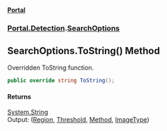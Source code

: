 #### [Portal](index.md 'index')
### [Portal.Detection](Portal.Detection.md 'Portal.Detection').[SearchOptions](SearchOptions.md 'Portal.Detection.SearchOptions')

## SearchOptions.ToString() Method

Overridden ToString function.

```csharp
public override string ToString();
```

#### Returns
[System.String](https://docs.microsoft.com/en-us/dotnet/api/System.String 'System.String')  
Output: ([Region](SearchOptions.Region.md 'Portal.Detection.SearchOptions.Region'), [Threshold](SearchOptions.Threshold.md 'Portal.Detection.SearchOptions.Threshold'), [Method](SearchOptions.Method.md 'Portal.Detection.SearchOptions.Method'), [ImageType](SearchOptions.ImageType.md 'Portal.Detection.SearchOptions.ImageType'))